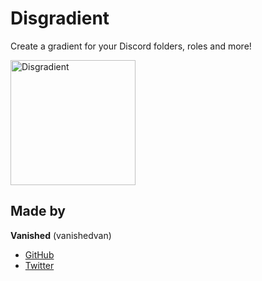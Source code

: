 # Disgradient
Create a gradient for your Discord folders, roles and more!

<a href="http://vanished.tech/discord-folder-gradient">
    <img src="http://discord-folder-gradient.vanished.rocks/static/media/logo.48dd97c4.png" alt="Disgradient" width="200" />
</a>

## Made by
**Vanished** (vanishedvan)
- [GitHub](https://github.com/vanishedvan)
- [Twitter](https://twitter.com/vanishedvan)
